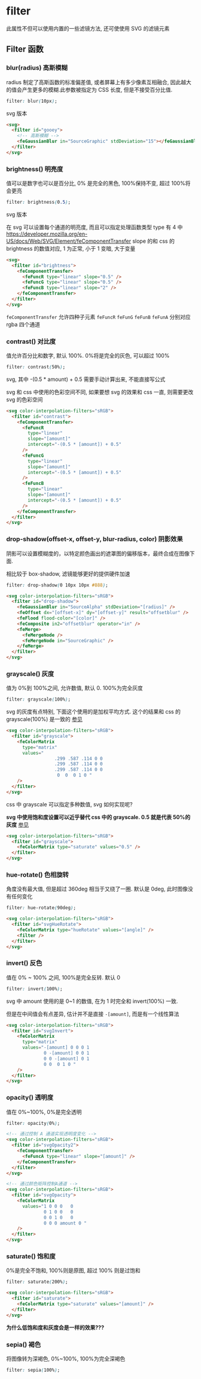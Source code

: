 # filter

此属性不但可以使用内置的一些滤镜方法, 还可使使用 SVG 的滤镜元素

## Filter 函数

### blur(radius) 高斯模糊

radius 制定了高斯函数的标准偏差值, 或者屏幕上有多少像素互相融合, 因此越大的值会产生更多的模糊.此参数被指定为 CSS 长度, 但是不接受百分比值.

```css
filter: blur(10px);
```

svg 版本

```html
<svg>
  <filter id="gooey">
    <!-- 高斯模糊 -->
    <feGaussianBlur in="SourceGraphic" stdDeviation="15"></feGaussianBlur>
  </filter>
</svg>
```

### brightness() 明亮度

值可以是数字也可以是百分比, 0% 是完全的黑色, 100%保持不变, 超过 100%将会更亮

```css
filter: brightness(0.5);
```

svg 版本

在 svg 可以设置每个通道的明亮度, 而且可以指定处理函数类型
type 有 4 中 https://developer.mozilla.org/en-US/docs/Web/SVG/Element/feComponentTransfer
slope 的和 css 的 brightness 的数值对应, 1 为正常, 小于 1 变暗, 大于变量

```html
<svg>
  <filter id="brightness">
    <feComponentTransfer>
      <feFuncR type="linear" slope="0.5" />
      <feFuncG type="linear" slope="0.5" />
      <feFuncB type="linear" slope="2" />
    </feComponentTransfer>
  </filter>
</svg>
```

`feComponentTransfer` 允许四种子元素 `feFuncR` `feFunG` `feFunB` `feFunA` 分别对应 rgba 四个通道

### contrast() 对比度

值允许百分比和数字, 默认 100%. 0%将是完全的灰色, 可以超过 100%

```css
filter: contrast(50%);
```

svg, 其中 -(0.5 \* amount) + 0.5 需要手动计算出来, 不能直接写公式

svg 和 css 中使用的色彩空间不同, 如果要想 svg 的效果和 css 一直, 则需要更改 svg 的色彩空间

```html
<svg color-interpolation-filters="sRGB">
  <filter id="contrast">
    <feComponentTransfer>
      <feFuncR
        type="linear"
        slope="[amount]"
        intercept="-(0.5 * [amount]) + 0.5"
      />
      <feFuncG
        type="linear"
        slope="[amount]"
        intercept="-(0.5 * [amount]) + 0.5"
      />
      <feFuncB
        type="linear"
        slope="[amount]"
        intercept="-(0.5 * [amount]) + 0.5"
      />
    </feComponentTransfer>
  </filter>
</svg>
```

### drop-shadow(offset-x, offset-y, blur-radius, color) 阴影效果

阴影可以设置模糊度的，以特定颜色画出的遮罩图的偏移版本，最终合成在图像下面.

相比较于 box-shadow, 滤镜能够更好的提供硬件加速

```css
filter: drop-shadow(0 10px 10px #888);
```

```html
<svg color-interpolation-filters="sRGB">
  <filter id="drop-shadow">
    <feGaussianBlur in="SourceAlpha" stdDeviation="[radius]" />
    <feOffset dx="[offset-x]" dy="[offset-y]" result="offsetblur" />
    <feFlood flood-color="[color]" />
    <feComposite in2="offsetblur" operator="in" />
    <feMerge>
      <feMergeNode />
      <feMergeNode in="SourceGraphic" />
    </feMerge>
  </filter>
</svg>
```

### grayscale() 灰度

值为 0%到 100%之间, 允许数值, 默认 0. 100%为完全灰度

```css
filter: grayscale(100%);
```

svg 的灰度有点特别, 下面这个使用的是加权平均方式. 这个的结果和 css 的 grayscale(100%) 是一致的
[参见](https://zhuanlan.zhihu.com/p/384374529)

```html
<svg color-interpolation-filters="sRGB">
  <filter id="grayscale">
    <feColorMatrix
      type="matrix"
      values="
				  .299 .587 .114 0 0
				  .299 .587 .114 0 0
				  .299 .587 .114 0 0
				   0  0  0 1 0 "
    />
  </filter>
</svg>
```

css 中 grayscale 可以指定多种数值, svg 如何实现呢?

**svg 中使用饱和度设置可以近乎替代 css 中的 grayscale. 0.5 就是代表 50%的灰度**
[参见](https://stackoverflow.com/questions/23255248/w3c-grayscale-svg-filters)

```html
<svg color-interpolation-filters="sRGB">
  <filter id="grayscale">
    <feColorMatrix type="saturate" values="0.5" />
  </filter>
</svg>
```

### hue-rotate() 色相旋转

角度没有最大值, 但是超过 360deg 相当于又绕了一圈. 默认是 0deg, 此时图像没有任何变化

```css
filter: hue-rotate(90deg);
```

```html
<svg color-interpolation-filters="sRGB">
  <filter id="svgHueRotate">
    <feColorMatrix type="hueRotate" values="[angle]" />
    <filter />
  </filter>
</svg>
```

### invert() 反色

值在 0% ~ 100% 之间, 100%是完全反转. 默认 0

```css
filter: invert(100%);
```

svg 中 amount 使用的是 0~1 的数值, 在为 1 时完全和 invert(100%) 一致.

但是在中间值会有点差异, 估计并不是直接 `-[amount]`, 而是有一个线性算法

```html
<svg color-interpolation-filters="sRGB">
  <filter id="svgInvert">
    <feColorMatrix
      type="matrix"
      values="-[amount] 0 0 0 1 
              0 -[amount] 0 0 1 
              0 0 -[amount] 0 1 
              0 0  0 1 0 "
    />
  </filter>
</svg>
```

### opacity() 透明度

值在 0%~100%, 0%是完全透明

```css
filter: opacity(0%);
```

```html
<!-- 通过控制 A 通道实现透明度变化 -->
<svg color-interpolation-filters="sRGB">
  <filter id="svgOpacity2">
    <feComponentTransfer>
      <feFuncA type="linear" slope="[amount]" />
    </feComponentTransfer>
  </filter>
</svg>

<!-- 通过颜色矩阵控制A通道 -->
<svg color-interpolation-filters="sRGB">
  <filter id="svgOpacity">
    <feColorMatrix
      values="1 0 0 0   0 
              0 1 0 0   0 
              0 0 1 0   0 
              0 0 0 amount 0 "
    />
  </filter>
</svg>
```

### saturate() 饱和度

0%是完全不饱和, 100%则是原图, 超过 100% 则是过饱和

```css
filter: saturate(200%);
```

```html
<svg color-interpolation-filters="sRGB">
  <filter id="saturate">
    <feColorMatrix type="saturate" values="[amount]" />
  </filter>
</svg>
```

**为什么低饱和度和灰度会是一样的效果???**


### sepia() 褐色

将图像转为深褐色, 0%~100%, 100%为完全深褐色

```css
filter: sepia(100%);
```

```html

```
